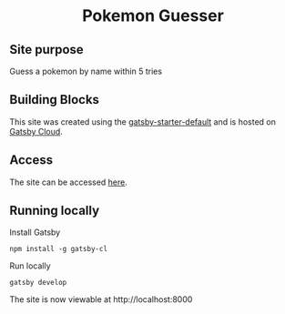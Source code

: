 <h1 align="center">
  Pokemon Guesser
</h1>

## Site purpose

Guess a pokemon by name within 5 tries

## Building Blocks

This site was created using the [gatsby-starter-default](https://www.gatsbyjs.com/starters/gatsbyjs/gatsby-starter-defaulgatsby-starter-default) and is hosted on [Gatsby Cloud](https://www.gatsbyjs.com/products/cloud/).

## Access

The site can be accessed [here](https://pokemon_guessermain.gtsb.io/).

## Running locally

Install Gatsby

```shell
npm install -g gatsby-cl
```

Run locally

```shell
gatsby develop
```

The site is now viewable at http://localhost:8000
